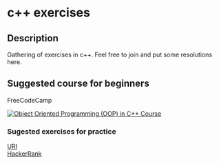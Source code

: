 # c++ exercises  

## Description  
Gathering of exercises in c++. Feel free to join and put some resolutions here.    

## Suggested course for beginners  
FreeCodeCamp 

[![Object Oriented Programming (OOP) in C++ Course](https://i.ytimg.com/vi/wN0x9eZLix4/maxresdefault.jpg)](https://www.youtube.com/watch?v=wN0x9eZLix4 "Object Oriented Programming (OOP) in C++ Course")
  
### Sugested exercises for practice  
[URI](https://www.urionlinejudge.com.br/judge/en/)  
[HackerRank](https://www.hackerrank.com/domains/cpp)  
